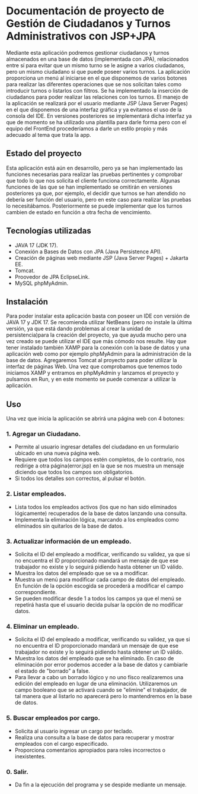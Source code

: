 # Documentación de proyecto de Gestión de Ciudadanos y Turnos Administrativos con JSP+JPA
Mediante esta aplicación podremos gestionar ciudadanos y turnos almacenados en una base de datos (implementada con JPA), relacionados entre sí para evitar que un mismo turno se le asigne a varios ciudadanos, pero un mismo ciudadano si que puede poseer varios turnos.
La aplicación proporciona un menú al iniciarse en el que disponemos de varios botones para realizar las diferentes operaciones que se nos solicitan tales como introducir turnos o listarlos con filtros. Se ha implementado la inserción de ciudadanos para poder realizar las relaciones con los turnos.
El manejo de la aplicación se realizará por el usuario mediante JSP (Java Server Pages) en el que disponemos de una interfaz gráfica y ya evitamos el uso de la consola del IDE. En versiones posteriores se implementará dicha interfaz ya que de momento se ha utilizado una plantilla para darle forma pero con el equipo del FrontEnd procederíamos a darle un estilo propio y más adecuado al tema que trata la app.

## Estado del proyecto
Esta aplicación está aún en desarrollo, pero ya se han implementado las funciones necesarias para realizar las pruebas pertinentes y comprobar que todo lo que nos solicita el cliente funciona correctamente.
Algunas funciones de las que se han implementado se omitirán en versiones posteriores ya que, por ejemplo, el decidir que turnos se han atendido no debería ser función del usuario, pero en este caso para realizar las pruebas lo necesitábamos. Posteriormente se puede implementar que los turnos cambien de estado en función a otra fecha de vencimiento.

## Tecnologías utilizadas
* JAVA 17 (JDK 17).
* Conexión a Bases de Datos con JPA (Java Persistence API).
* Creación de páginas web mediante JSP (Java Server Pages) + Jakarta EE.
* Tomcat.
* Proovedor de JPA EclipseLink.
* MySQL phpMyAdmin.

## Instalación
Para poder instalar esta aplicación basta con poseer un IDE con versión de JAVA 17 y JDK 17. Se recomienda utilizar NetBeans (pero no instale la última versión, ya que está dando problemas al crear la unidad de persistencia)para la creación del proyecto, ya que ayuda mucho pero una vez creado se puede utilizar el IDE que más cómodo nos resulte.
Hay que tener instalado también XAMP para la conexión con la base de datos y una aplicación web como por ejemplo phpMyAdmin para la administración de la base de datos.
Agregaremos Tomcat al proyecto para poder utilizar la interfaz de páginas Web.
Una vez que comprobamos que tenemos todo iniciamos XAMP y entramos en phpMyAdmin y lanzamos el proyecto y pulsamos en Run, y en este momento se puede comenzar a utilizar la aplicación.

## Uso
Una vez que inicia la aplicación se abrirá una página web con 4 botones:
### 1. Agregar un Ciudadano.
* Permite al usuario ingresar detalles del ciudadano en un formulario ubicado en una nueva página web.
* Requiere que todos los campos estén completos, de lo contrario, nos redirige a otra página(error.jsp) en la que se nos muestra un mensaje diciendo que todos los campos son obligatorios.
* Si todos los detalles son correctos, al pulsar el botón.
### 2. Listar empleados.
* Lista todos los empleados activos (los que no han sido eliminados lógicamente) recuperados de la base de datos lanzando una consulta.
* Implementa la eliminación lógica, marcando a los empleados como eliminados sin quitarlos de la base de datos.
### 3. Actualizar información de un empleado.
* Solicita el ID del empleado a modificar, verificando su validez, ya que si no encuentra el ID proporcionado mandará un mensaje de que ese trabajador no existe y lo seguirá pidiendo hasta obtener un ID válido.
* Muestra los datos del empleado que se va a modificar.
* Muestra un menú para modificar cada campo de datos del empleado. En función de la opción escogida se procederá a modificar el campo correspondiente.
* Se pueden modificar desde 1 a todos los campos ya que el menú se repetirá hasta que el usuario decida pulsar la opción de no modificar datos.
### 4. Eliminar un empleado.
* Solicita el ID del empleado a modificar, verificando su validez, ya que si no encuentra el ID proporcionado mandará un mensaje de que ese trabajador no existe y lo seguirá pidiendo hasta obtener un ID válido.
* Muestra los datos del empleado que se ha eliminado. En caso de eliminación por error podemos acceder a la base de datos y cambiarle el estado de "borrado" a false.
* Para llevar a cabo un borrado lógico y no uno físco realizaremos una edición del empleado en lugar de una eliminación. Utilizaremos un campo booleano que se activará cuando se "elimine" el trabajador, de tal manera que al listarlo no aparecerá pero lo mantendremos en la base de datos.
### 5. Buscar empleados por cargo.
* Solicita al usuario ingresar un cargo por teclado.
* Realiza una consulta a la base de datos para recuperar y mostrar empleados con el cargo especificado.
* Proporciona comentarios apropiados para roles incorrectos o inexistentes.
### 0. Salir.
* Da fin a la ejecución del programa y se despide mediante un mensaje.
